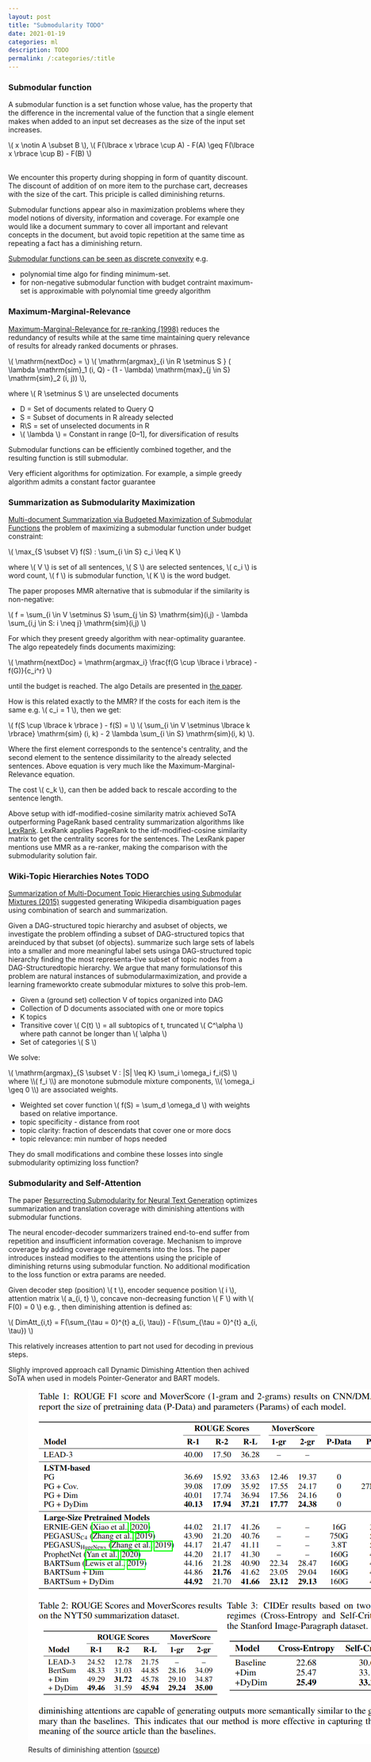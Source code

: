 ```yaml
---
layout: post
title: "Submodularity TODO"
date: 2021-01-19
categories: ml
description: TODO
permalink: /:categories/:title
---
```


[comment]: <> (image: /images/transformer-feed-forward.png)

<script src="https://polyfill.io/v3/polyfill.min.js?features=es6"></script>
<script id="MathJax-script" async src="https://cdn.jsdelivr.net/npm/mathjax@3/es5/tex-mml-chtml.js"></script>


### Submodular function

A submodular function is a set function whose value, has the property that the difference in the incremental value of the function that a single element makes when added to an input set decreases as the size of the input set increases.

<div>
\( x \notin A \subset B \), 
\( F(\lbrace x \rbrace \cup A) - F(A) \geq F(\lbrace x \rbrace \cup B) - F(B) \)
</div>
<br>

We encounter this property during shopping in form of quantity discount.
The discount of addition of on more item to the purchase cart, decreases with the size of the cart.
This priciple is called diminishing returns.

Submodular functions appear also in maximization problems where they model notions of diversity, information and coverage.
For example one would like a document summary to cover all important and relevant concepts in the document,
but avoid topic repetition at the same time as repeating a fact has a diminishing return.

[Submodular functions can be seen as discrete convexity](https://web.cs.elte.hu/~lovasz/scans/submodular.pdf) e.g.
- polynomial time algo for finding minimum-set.
- for non-negative submodular function with budget contraint maximum-set is approximable with polynomial time greedy algorithm



### Maximum-Marginal-Relevance
[Maximum-Marginal-Relevance for re-ranking (1998)](https://www.cs.cmu.edu/~jgc/publication/The_Use_MMR_Diversity_Based_LTMIR_1998.pdf) reduces the redundancy of results while at the same time maintaining query relevance of results for already ranked documents or phrases.

<div>
\( \mathrm{nextDoc} = \)
\( \mathrm{argmax}_{i \in R \setminus S } ( \lambda \mathrm{sim}_1 (i, Q) - (1 - \lambda) \mathrm{max}_{j \in S} \mathrm{sim}_2 (i, j)) \),
</div>

where \\( R \setminus S \\) are unselected documents
- D = Set of documents related to Query Q 
- S = Subset of documents in R already selected 
- R\S = set of unselected documents in R 
- \\( \lambda \\) = Constant in range [0–1], for diversification of results

Submodular functions can be efficiently combined together, and the resulting function is still submodular.

Very efficient algorithms for optimization. For example, a simple greedy algorithm admits a constant factor guarantee


### Summarization as Submodularity Maximization

[Multi-document Summarization via Budgeted Maximization of Submodular Functions](https://www.aclweb.org/anthology/N10-1134.pdf)
the problem of maximizing a submodular function under budget constraint:

\\( \max_{S \subset V} f(S) : \sum_{i \in S} c_i \leq K \\)

where \\( V \\) is set of all sentences, \\( S \\) are selected sentences, \\( c_i \\) is word count, \\( f \\) is submodular function, \\( K \\) is the word budget.

The paper proposes MMR alternative that is submodular if the similarity is non-negative:

\\( f = \sum_{i \in V \setminus S} \sum_{j \in S} \mathrm{sim}(i,j) - \lambda \sum_{i,j \in S: i \neq j} \mathrm{sim}(i,j) \\)

For which they present greedy algorithm with near-optimality guarantee. The algo repeatedely finds documents maximizing:

\\( \mathrm{nextDoc} = \mathrm{argmax_i} \frac{f(G \cup \lbrace i \rbrace) - f(G)}{c_i^r} \\)

until the budget is reached. The algo Details are presented in [the paper](https://www.aclweb.org/anthology/N10-1134.pdf).

How is this related exactly to the MMR? If the costs for each item is the same e.g. \\( c_i = 1 \\), then we get:

<div>
\(  f(S \cup \lbrace k \rbrace ) - f(S) = \)
\(  \sum_{i \in V \setminus \lbrace k \rbrace} \mathrm{sim} (i, k) - 2 \lambda \sum_{i \in S} \mathrm{sim}(i, k) \).
</div>

Where the first element corresponds to the sentence's centrality,
and the second element to the sentence dissimilarity to the already selected sentences.
Above equation is very much like the Maximum-Marginal-Relevance equation.

The cost \\( c_k \\), can then be added back to rescale according to the sentence length.

Above setup with idf-modified-cosine similarity matrix achieved SoTA outperforming PageRank based centrality summarization algorithms like [LexRank](https://arxiv.org/pdf/1109.2128.pdf).
LexRank applies PageRank to the idf-modified-cosine similarity matrix to get the centrality scores for the sentences.
The LexRank paper mentions use MMR as a re-ranker, making the comparison with the submodularity solution fair.


### Wiki-Topic Hierarchies Notes TODO

[Summarization of Multi-Document Topic Hierarchies using Submodular Mixtures (2015)](https://www.aclweb.org/anthology/P15-1054.pdf)
suggested generating Wikipedia disambiguation pages using combination of search and summarization.

Given a DAG-structured topic hierarchy and asubset of objects, we investigate the problem offinding a subset of DAG-structured topics that areinduced by that subset (of objects).
summarize such large sets of labels into a smaller and more meaningful label sets usinga DAG-structured topic hierarchy
finding the most representa-tive subset of topic nodes from a DAG-Structuredtopic hierarchy. We argue that many formulationsof this problem are natural instances of submodularmaximization, and provide a learning frameworkto create submodular mixtures to solve this prob-lem.

- Given a (ground set) collection V of topics organized into DAG
- Collection of D documents associated with one or more topics
- K topics
- Transitive cover \\( C(t) \\) = all subtopics of t, truncated \\( C^\alpha \\) where path cannot be longer than \\( \alpha \\)
- Set of categories \\( S \\)

We solve:

<div>
\( \mathrm{argmax}_{S \subset V : |S| \leq K} \sum_i \omega_i f_i(S) \)
</div>
where \\( f_i \\) are monotone submodule mixture components, \\( \omega_i \geq 0 \\) are associated weights.

- Weighted set cover function \\( f(S) = \sum_d \omega_d  \\) with weights based on relative importance.
- topic specificity - distance from root
- topic clarity: fraction of descendats that cover one or more docs
- topic relevance: min number of hops needed

They do small modifications and combine these losses into single submodularity optimizing loss function?


### Submodularity and Self-Attention

The paper [Resurrecting Submodularity for Neural Text Generation](https://arxiv.org/abs/1911.03014) optimizes summarization and translation coverage with diminishing attentions with submodular functions.

The neural encoder-decoder summarizers trained end-to-end suffer from repetition and insufficient information coverage.
Mechanism to improve coverage by adding coverage requirements into the loss.
The paper introduces instead modifies to the attentions using the priciple of diminishing returns using submodular function.
No additional modification to the loss function or extra params are needed.

[comment]: <> (At each decoding step for one self-attention head there is single attention vector which is used for the next token prediction.)
Given decoder step (position) \\( t \\),
encoder sequence position \\( i \\),
attention matrix \\( a_{i, t} \\),
concave non-decreasing function \\( F \\) with \\( F(0) = 0 \\) e.g. ,
then diminishing attention is defined as:

\\( DimAtt_{i,t} = F(\sum_{\tau = 0}^{t} a_{i, \tau}) - F(\sum_{\tau = 0}^{t} a_{i, \tau}) \\)


This relatively increases attention to part not used for decoding in previous steps.

Slighly improved approach call Dynamic Dimishing Attention then achived SoTA when used in models Pointer-Generator and BART models.


<figure class="figure">
    <img
        class="figure-img img-fluid rounded"
        alt="Results of diminishing attention"
        src="/images/diminishing-attention.png"
        style="max-width: 900px">
    <figcaption class="figure-caption">
        Results of diminishing attention (<a href="https://arxiv.org/abs/1911.03014">source</a>) 
    </figcaption>
</figure>

